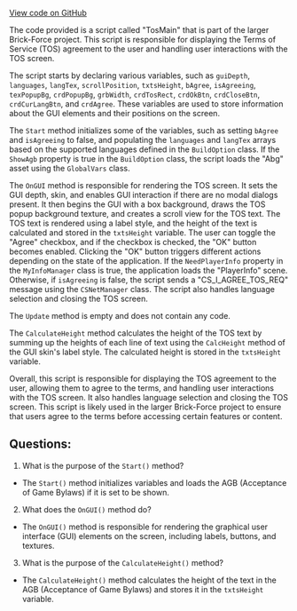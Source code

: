[View code on GitHub](https://github.com/TieHaxJan/Brick-Force/Assembly-CSharp\TosMain.cs)

The code provided is a script called "TosMain" that is part of the larger Brick-Force project. This script is responsible for displaying the Terms of Service (TOS) agreement to the user and handling user interactions with the TOS screen.

The script starts by declaring various variables, such as `guiDepth`, `languages`, `langTex`, `scrollPosition`, `txtsHeight`, `bAgree`, `isAgreeing`, `texPopupBg`, `crdPopupBg`, `grbWidth`, `crdTosRect`, `crdOkBtn`, `crdCloseBtn`, `crdCurLangBtn`, and `crdAgree`. These variables are used to store information about the GUI elements and their positions on the screen.

The `Start` method initializes some of the variables, such as setting `bAgree` and `isAgreeing` to false, and populating the `languages` and `langTex` arrays based on the supported languages defined in the `BuildOption` class. If the `ShowAgb` property is true in the `BuildOption` class, the script loads the "Abg" asset using the `GlobalVars` class.

The `OnGUI` method is responsible for rendering the TOS screen. It sets the GUI depth, skin, and enables GUI interaction if there are no modal dialogs present. It then begins the GUI with a box background, draws the TOS popup background texture, and creates a scroll view for the TOS text. The TOS text is rendered using a label style, and the height of the text is calculated and stored in the `txtsHeight` variable. The user can toggle the "Agree" checkbox, and if the checkbox is checked, the "OK" button becomes enabled. Clicking the "OK" button triggers different actions depending on the state of the application. If the `NeedPlayerInfo` property in the `MyInfoManager` class is true, the application loads the "PlayerInfo" scene. Otherwise, if `isAgreeing` is false, the script sends a "CS_I_AGREE_TOS_REQ" message using the `CSNetManager` class. The script also handles language selection and closing the TOS screen.

The `Update` method is empty and does not contain any code.

The `CalculateHeight` method calculates the height of the TOS text by summing up the heights of each line of text using the `CalcHeight` method of the GUI skin's label style. The calculated height is stored in the `txtsHeight` variable.

Overall, this script is responsible for displaying the TOS agreement to the user, allowing them to agree to the terms, and handling user interactions with the TOS screen. It also handles language selection and closing the TOS screen. This script is likely used in the larger Brick-Force project to ensure that users agree to the terms before accessing certain features or content.
## Questions: 
 1. What is the purpose of the `Start()` method?
- The `Start()` method initializes variables and loads the AGB (Acceptance of Game Bylaws) if it is set to be shown.

2. What does the `OnGUI()` method do?
- The `OnGUI()` method is responsible for rendering the graphical user interface (GUI) elements on the screen, including labels, buttons, and textures.

3. What is the purpose of the `CalculateHeight()` method?
- The `CalculateHeight()` method calculates the height of the text in the AGB (Acceptance of Game Bylaws) and stores it in the `txtsHeight` variable.